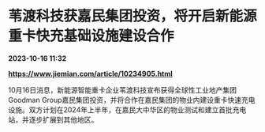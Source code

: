 # 苇渡科技获嘉民集团投资，将开启新能源重卡快充基础设施建设合作

**2023-10-16 11:32**

**https://www.jiemian.com/article/10234905.html**

10月16日消息，新能源智能重卡企业苇渡科技宣布获得全球性工业地产集团Goodman Group嘉民集团投资，并将合作在嘉民集团的物业内建设重卡快速充电设施。双方计划在2024年上半年，在嘉民大中华区的物业测试和建立首批充电站，并逐步扩展到其他地区。
